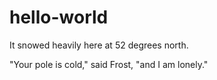 # hello-world

It snowed heavily here at 52 degrees north. 

"Your pole is cold," said Frost, "and I am lonely."
